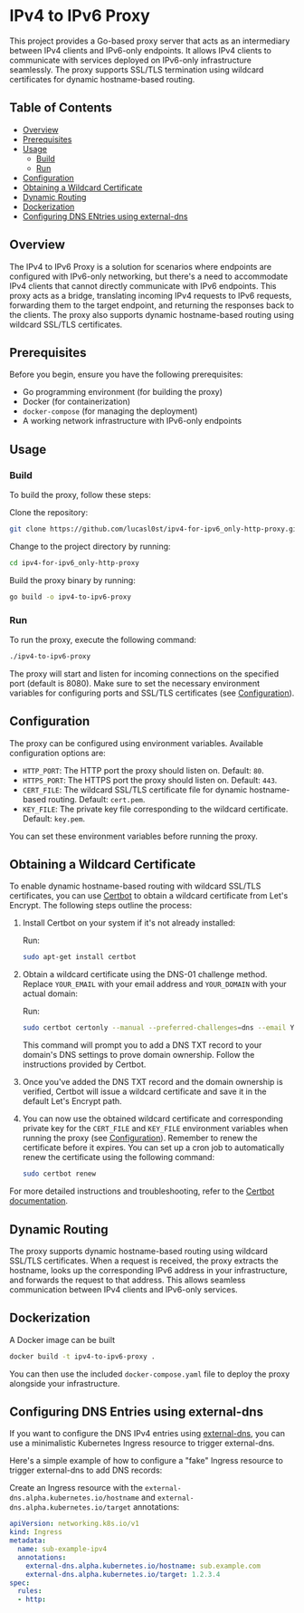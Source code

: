 # IPv4 to IPv6 Proxy

This project provides a Go-based proxy server that acts as an intermediary between IPv4 clients and IPv6-only endpoints. It allows IPv4 clients to communicate with services deployed on IPv6-only infrastructure seamlessly. The proxy supports SSL/TLS termination using wildcard certificates for dynamic hostname-based routing.

## Table of Contents

- [Overview](#overview)
- [Prerequisites](#prerequisites)
- [Usage](#usage)
    - [Build](#build)
    - [Run](#run)
- [Configuration](#configuration)
- [Obtaining a Wildcard Certificate](#obtaining-a-wildcard-certificate)
- [Dynamic Routing](#dynamic-routing)
- [Dockerization](#dockerization)
- [Configuring DNS ENtries using external-dns](#Configuring-DNS-Entries-using-external-dns)

## Overview

The IPv4 to IPv6 Proxy is a solution for scenarios where endpoints are configured with IPv6-only networking, but there's a need to accommodate IPv4 clients that cannot directly communicate with IPv6 endpoints. This proxy acts as a bridge, translating incoming IPv4 requests to IPv6 requests, forwarding them to the target endpoint, and returning the responses back to the clients. The proxy also supports dynamic hostname-based routing using wildcard SSL/TLS certificates.

## Prerequisites

Before you begin, ensure you have the following prerequisites:

- Go programming environment (for building the proxy)
- Docker (for containerization)
- `docker-compose` (for managing the deployment)
- A working network infrastructure with IPv6-only endpoints

## Usage

### Build

To build the proxy, follow these steps:

Clone the repository:

```sh
git clone https://github.com/lucasl0st/ipv4-for-ipv6_only-http-proxy.git
```

Change to the project directory by running:

```sh
cd ipv4-for-ipv6_only-http-proxy
```


Build the proxy binary by running:

```sh
go build -o ipv4-to-ipv6-proxy
```

### Run

To run the proxy, execute the following command:

```sh
./ipv4-to-ipv6-proxy
```


The proxy will start and listen for incoming connections on the specified port (default is 8080). Make sure to set the necessary environment variables for configuring ports and SSL/TLS certificates (see [Configuration](#configuration)).

## Configuration

The proxy can be configured using environment variables. Available configuration options are:

- `HTTP_PORT`: The HTTP port the proxy should listen on. Default: `80`.
- `HTTPS_PORT`: The HTTPS port the proxy should listen on. Default: `443`.
- `CERT_FILE`: The wildcard SSL/TLS certificate file for dynamic hostname-based routing. Default: `cert.pem`.
- `KEY_FILE`: The private key file corresponding to the wildcard certificate. Default: `key.pem`.

You can set these environment variables before running the proxy.

## Obtaining a Wildcard Certificate

To enable dynamic hostname-based routing with wildcard SSL/TLS certificates, you can use [Certbot](https://certbot.eff.org/) to obtain a wildcard certificate from Let's Encrypt. The following steps outline the process:

1. Install Certbot on your system if it's not already installed:

   Run:

   ```sh
   sudo apt-get install certbot
   ```

2. Obtain a wildcard certificate using the DNS-01 challenge method. Replace `YOUR_EMAIL` with your email address and `YOUR_DOMAIN` with your actual domain:

   Run:

   ```sh
   sudo certbot certonly --manual --preferred-challenges=dns --email YOUR_EMAIL --server https://acme-v02.api.letsencrypt.org/directory --agree-tos -d *.YOUR_DOMAIN
   ```
   This command will prompt you to add a DNS TXT record to your domain's DNS settings to prove domain ownership. Follow the instructions provided by Certbot.

3. Once you've added the DNS TXT record and the domain ownership is verified, Certbot will issue a wildcard certificate and save it in the default Let's Encrypt path.

4. You can now use the obtained wildcard certificate and corresponding private key for the `CERT_FILE` and `KEY_FILE` environment variables when running the proxy (see [Configuration](#configuration)).
   Remember to renew the certificate before it expires. You can set up a cron job to automatically renew the certificate using the following command:

   ```sh
   sudo certbot renew
   ```


For more detailed instructions and troubleshooting, refer to the [Certbot documentation](https://certbot.eff.org/docs/intro.html).

## Dynamic Routing

The proxy supports dynamic hostname-based routing using wildcard SSL/TLS certificates. When a request is received, the proxy extracts the hostname, looks up the corresponding IPv6 address in your infrastructure, and forwards the request to that address. This allows seamless communication between IPv4 clients and IPv6-only services.

## Dockerization

A Docker image can be built

```sh
docker build -t ipv4-to-ipv6-proxy .
```

You can then use the included `docker-compose.yaml` file to deploy the proxy alongside your infrastructure.

## Configuring DNS Entries using external-dns

If you want to configure the DNS IPv4 entries using [external-dns](https://github.com/kubernetes-sigs/external-dns), you can use a minimalistic Kubernetes Ingress resource to trigger external-dns.

Here's a simple example of how to configure a "fake" Ingress resource to trigger external-dns to add DNS records:

Create an Ingress resource with the `external-dns.alpha.kubernetes.io/hostname` and `external-dns.alpha.kubernetes.io/target` annotations:


```yaml
apiVersion: networking.k8s.io/v1
kind: Ingress
metadata:
  name: sub-example-ipv4
  annotations:
    external-dns.alpha.kubernetes.io/hostname: sub.example.com
    external-dns.alpha.kubernetes.io/target: 1.2.3.4
spec:
  rules:
  - http:
```
